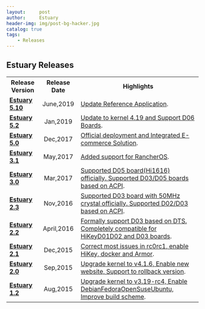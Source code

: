 ```yaml
---
layout:     post
author:     Estuary
header-img: img/post-bg-hacker.jpg
catalog: true
tags:
    - Releases
---
```


<h2>Estuary Releases</h2>
<table width="1436">
<tbody>
<tr>
<th scope="row">Release Version</th>
<th style="text-align: center;">Release Date</th>
<th style="text-align: center;">Highlights</th>
</tr>
<tr>
<td style="text-align: left;"><strong><span id="Estuary_5.10_is_released"><span id="Estuary_5.10_is_released"><a href="https://github.com/open-estuary/open-estuary.github.io/blob/master/Release/2019-6-Estuaty%20v5.10.md">Estuary 5.10</a></span></span></strong><strong><span id="Estuary_5.10_is_released">
</span></strong></td>
<td style="text-align: center;">June,2019</td>
<td><a href="https://github.com/open-estuary/open-estuary.github.io/blob/master/Release/2019-6-Estuaty%20v5.10.md">Update Reference Application</a>.</td>
</tr>
<tr>
<td style="text-align: left;"><strong><span id="Estuary_5.2_is_released"><span id="Estuary_5.2_is_released"><a href="https://github.com/open-estuary/open-estuary.github.io/blob/master/Release/2019-1-Estuaty%20v5.2.md">Estuary 5.2 </a></span></span></strong><strong><span id="Estuary_5.2_is_released">
</span></strong></td>
<td style="text-align: center;">Jan,2019</td>
<td><a href="https://github.com/open-estuary/open-estuary.github.io/blob/master/Release/2019-1-Estuaty%20v5.2.md">Update to kernel 4.19 and Support D06 Boards</a>.</td>
</tr>
<tr>
<td style="text-align: left;"><strong><span id="Estuary_5.0_is_released"><span id="Estuary_5.0_is_released"><a href="https://github.com/open-estuary/open-estuary.github.io/blob/master/Release/2017-12Estuary%205.0.md">Estuary 5.0 </a></span></span></strong><strong><span id="Estuary_5.0_is_released">
</span></strong></td>
<td style="text-align: center;">Dec,2017</td>
<td><a href="https://github.com/open-estuary/open-estuary.github.io/blob/master/Release/2017-12Estuary%205.0.md">Official deployment and Integrated E-commerce Solution</a>.</td>
</tr>
<tr>
<td style="text-align: left;"><strong><span id="Estuary_3.1_is_released"><span id="Estuary_3.1_is_released"><a href="https://github.com/open-estuary/open-estuary.github.io/blob/master/Release/2017-05-Estuary%20v3.1.md">Estuary 3.1 </a></span></span></strong><strong><span id="Estuary_3.1_is_released">
</span></strong></td>
<td style="text-align: center;">May,2017</td>
<td><a href="https://github.com/open-estuary/open-estuary.github.io/blob/master/Release/2017-05-Estuary%20v3.1.md">Added support for RancherOS</a>.</td>
</tr>
<tr>
<td style="text-align: left;"><strong><span id="Estuary_3.0_is_released"><span id="Estuary_3.0_is_released"><a href="https://github.com/open-estuary/open-estuary.github.io/blob/master/Release/2017-03-Estuary%20v3.0.md">Estuary 3.0 </a></span></span></strong><strong><span id="Estuary_3.0_is_released">
</span></strong></td>
<td style="text-align: center;">Mar,2017</td>
<td><a href="https://github.com/open-estuary/open-estuary.github.io/blob/master/Release/2017-03-Estuary%20v3.0.md">Supported D05 board(Hi1616) officially. Supported D03/D05 boards based on ACPI</a>.</td>
</tr>
<tr>
<td style="text-align: left;"><strong><span id="Estuary_23_is_released"><a href="https://github.com/open-estuary/open-estuary.github.io/blob/master/Release/2016-11-Estuary%20v2.3.md">Estuary 2.3 </a></span></strong></td>
<td style="text-align: center;">Nov,2016</td>
<td><a href="https://github.com/open-estuary/open-estuary.github.io/blob/master/Release/2016-11-Estuary%20v2.3.md">Supported D03 board with 50MHz crystal officially. Supported D02/D03 based on ACPI</a>.</td>
</tr>
<tr>
<td style="text-align: left;"><strong><span id="Estuary_22_is_released"><a href="https://github.com/open-estuary/open-estuary.github.io/blob/master/Release/2016-04-Estuary%20v2.2.md">Estuary 2.2 </a></span></strong></td>
<td style="text-align: center;">April,2016</td>
<td><a href="https://github.com/open-estuary/open-estuary.github.io/blob/master/Release/2016-04-Estuary%20v2.2.md">Formally support D03 based on DTS. Completely compatible for HiKeyD01D02 and D03 boards</a>.</td>
</tr>
<tr>
<td style="text-align: left;"><strong><span id="Estuary_21_is_released"><a href="https://github.com/open-estuary/open-estuary.github.io/blob/master/Release/2015-12-Estuaty%20v2.1.md">Estuary 2.1 </a></span></strong></td>
<td style="text-align: center;">Dec,2015</td>
<td><a href="https://github.com/open-estuary/open-estuary.github.io/blob/master/Release/2015-12-Estuaty%20v2.1.md">Correct most issues in rc0rc1, enable HiKey, docker and Armor</a>.</td>
</tr>
<tr>
<td style="text-align: left;"><strong><span id="Estuary_20_is_released"><a href="https://github.com/open-estuary/open-estuary.github.io/blob/master/Release/2015-09-Estuary%20v2.0.md">Estuary 2.0 </a></span></strong></td>
<td style="text-align: center;">Sep,2015</td>
<td><a href="https://github.com/open-estuary/open-estuary.github.io/blob/master/Release/2015-09-Estuary%20v2.0.md">Upgrade kernel to v4.1.6, Enable new website, Support to rollback version</a>.</td>
</tr>
<tr>
<td style="text-align: left;"><strong><span id="Estuary_12_is_released"><a href="https://github.com/open-estuary/open-estuary.github.io/blob/master/Release/2015-08-Estuary%20v1.2.md">Estuary 1.2 </a></span></strong></td>
<td style="text-align: center;">Aug,2015</td>
<td><a href="https://github.com/open-estuary/open-estuary.github.io/blob/master/Release/2015-08-Estuary%20v1.2.md">Upgrade kernel to v3.19-rc4, Enable DebianFedoraOpenSuseUbuntu, Improve build scheme</a>.</td>
</tr>
</tbody>
</table>
&nbsp;
